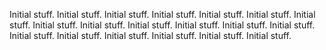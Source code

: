 Initial stuff.
Initial stuff.
Initial stuff.
Initial stuff.
Initial stuff.
Initial stuff.
Initial stuff.
Initial stuff.
Initial stuff.
Initial stuff.
Initial stuff.
Initial stuff.
Initial stuff.
Initial stuff.
Initial stuff.
Initial stuff.
Initial stuff.
Initial stuff.
Initial stuff.
